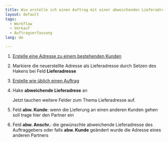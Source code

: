 ```yaml
---
title: Wie erstelle ich einen Auftrag mit einer abweichenden Lieferadresse ?
layout: default
tags:
  - Workflow
  - Verkauf
  - Auftragserfassung
lang: de

---
```

1. [Erstelle eine Adresse zu einem bestehenden Kunden](Wie_lege_ich_eine_Adresse_an)
1. Markiere die neuerstellte Adresse als Lieferadresse durch Setzen des Hakens bei Feld **Lieferadresse**
1. [Erstelle wie üblich einen Auftrag](Wie_erstelle_ich_einen_Auftrag)
1. Hake **abweichende Lieferadrese** an
   
   Jetzt tauchen weitere Felder zum Thema Lieferadresse auf.
   
1.  Feld **abw. Kunde**: wenn die Lieferung an einen anderen Kunden gehen soll trage hier den Partner ein
1.  Feld **abw. Anschr.**: die gewünschte abweichende Lieferadresse des Auftraggebers oder falls **abw. Kunde** geändert wurde die Adresse eines anderen Partners


